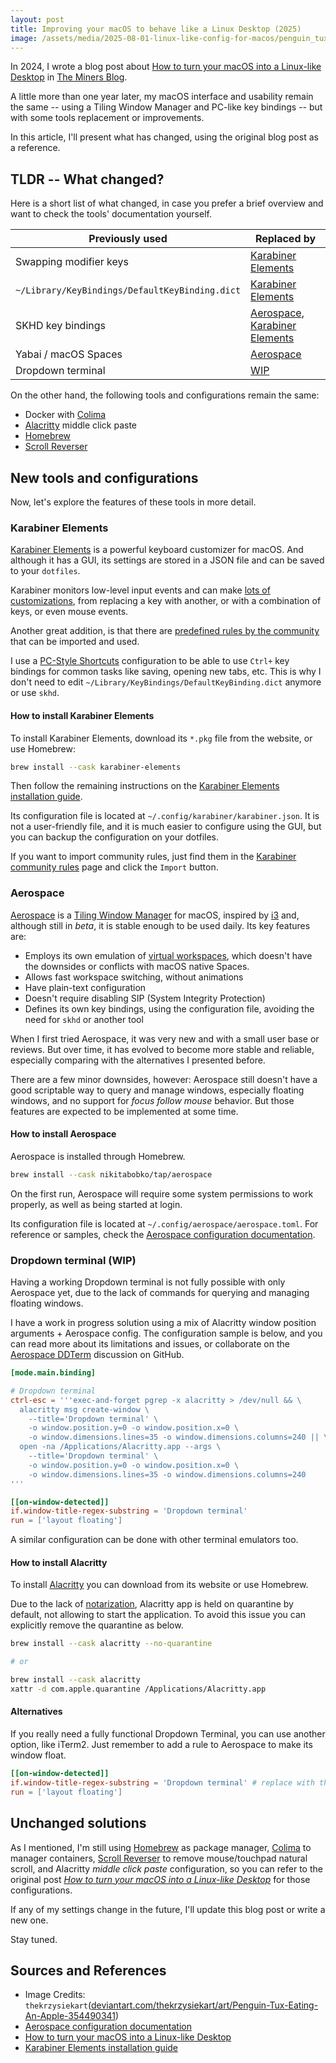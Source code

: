 ```yaml
---
layout: post
title: Improving your macOS to behave like a Linux Desktop (2025)
image: /assets/media/2025-08-01-linux-like-config-for-macos/penguin_tux_eating_an_apple_by_thekrzysiekart_d5v1yhx-1400x800.webp
---
```


In 2024, I wrote a blog post about [How to turn your macOS into a Linux-like Desktop] in [The Miners Blog].

A little more than one year later, my macOS interface and usability remain the same -- using a Tiling Window Manager and PC-like key bindings -- but with some tools replacement or improvements.

In this article, I'll present what has changed, using the original blog post as a reference.

## TLDR -- What changed?

Here is a short list of what changed, in case you prefer a brief overview and want to check the tools' documentation yourself.

| Previously used                                | Replaced by                       |
| ---------------------------------------------- | --------------------------------- |
| Swapping modifier keys                         | [Karabiner Elements]              |
| `~/Library/KeyBindings/DefaultKeyBinding.dict` | [Karabiner Elements]              |
| SKHD key bindings                              | [Aerospace], [Karabiner Elements] |
| Yabai / macOS Spaces                           | [Aerospace]                       |
| Dropdown terminal                              | [WIP][AeroSpace DDTerm]           |

On the other hand, the following tools and configurations remain the same:

- Docker with [Colima]
- [Alacritty] middle click paste
- [Homebrew]
- [Scroll Reverser]

## New tools and configurations

Now, let's explore the features of these tools in more detail.

### Karabiner Elements

[Karabiner Elements] is a powerful keyboard customizer for macOS. And although it has a GUI, its settings are stored in a JSON file and can be saved to your `dotfiles`.

Karabiner monitors low-level input events and can make [lots of customizations][Karabiner Elements features], from replacing a key with another, or with a combination of keys, or even mouse events.

Another great addition, is that there are [predefined rules by the community][Karabiner community rules] that can be imported and used.

I use a [PC-Style Shortcuts][Karabiner PC-Style Shortcuts] configuration to be able to use `Ctrl+` key bindings for common tasks like saving, opening new tabs, etc. This is why I don't need to edit `~/Library/KeyBindings/DefaultKeyBinding.dict` anymore or use `skhd`.

#### How to install Karabiner Elements

To install Karabiner Elements, download its `*.pkg` file from the website, or use Homebrew:

```bash
brew install --cask karabiner-elements
```

Then follow the remaining instructions on the [Karabiner Elements installation guide].

Its configuration file is located at `~/.config/karabiner/karabiner.json`. It is not a user-friendly file, and it is much easier to configure using the GUI, but you can backup the configuration on your dotfiles.

If you want to import community rules, just find them in the [Karabiner community rules] page and click the `Import` button.

### Aerospace

[Aerospace] is a [Tiling Window Manager] for macOS, inspired by [i3] and, although still in _beta_, it is stable enough to be used daily. Its key features are:

- Employs its own emulation of [virtual workspaces], which doesn't have the downsides or conflicts with macOS native Spaces.
- Allows fast workspace switching, without animations
- Have plain-text configuration
- Doesn't require disabling SIP (System Integrity Protection)
- Defines its own key bindings, using the configuration file, avoiding the need for `skhd` or another tool

When I first tried Aerospace, it was very new and with a small user base or reviews. But over time, it has evolved to become more stable and reliable, especially comparing with the alternatives I presented before.

There are a few minor downsides, however: Aerospace still doesn't have a good scriptable way to query and manage windows, especially floating windows, and no support for _focus follow mouse_ behavior. But those features are expected to be implemented at some time.

#### How to install Aerospace

Aerospace is installed through Homebrew.

```bash
brew install --cask nikitabobko/tap/aerospace
```

On the first run, Aerospace will require some system permissions to work properly, as well as being started at login.

Its configuration file is located at `~/.config/aerospace/aerospace.toml`. For reference or samples, check the [Aerospace configuration documentation].

### Dropdown terminal (WIP)

Having a working Dropdown terminal is not fully possible with only Aerospace yet, due to the lack of commands for querying and managing floating windows.

I have a work in progress solution using a mix of Alacritty window position arguments + Aerospace config. The configuration sample is below, and you can read more about its limitations and issues, or collaborate on the [Aerospace DDTerm] discussion on GitHub.

```toml
[mode.main.binding]

# Dropdown terminal
ctrl-esc = '''exec-and-forget pgrep -x alacritty > /dev/null && \
  alacritty msg create-window \
    --title='Dropdown terminal' \
    -o window.position.y=0 -o window.position.x=0 \
    -o window.dimensions.lines=35 -o window.dimensions.columns=240 || \
  open -na /Applications/Alacritty.app --args \
    --title='Dropdown terminal' \
    -o window.position.y=0 -o window.position.x=0 \
    -o window.dimensions.lines=35 -o window.dimensions.columns=240
'''

[[on-window-detected]]
if.window-title-regex-substring = 'Dropdown terminal'
run = ['layout floating']
```

A similar configuration can be done with other terminal emulators too.

#### How to install Alacritty

To install [Alacritty] you can download from its website or use Homebrew.

Due to the lack of [notarization], Alacritty app is held on quarantine by default, not allowing to start the application. To avoid this issue you can explicitly remove the quarantine as below.

```bash
brew install --cask alacritty --no-quarantine

# or

brew install --cask alacritty
xattr -d com.apple.quarantine /Applications/Alacritty.app
```

#### Alternatives

If you really need a fully functional Dropdown Terminal, you can use another option, like iTerm2. Just remember to add a rule to Aerospace to make its window float.

```toml
[[on-window-detected]]
if.window-title-regex-substring = 'Dropdown terminal' # replace with the window title or id
run = ['layout floating']
```

## Unchanged solutions

As I mentioned, I'm still using [Homebrew] as package manager, [Colima] to manager containers, [Scroll Reverser] to remove mouse/touchpad natural scroll, and Alacritty _middle click paste_ configuration, so you can refer to the original post _[How to turn your macOS into a Linux-like Desktop]_ for those configurations.

If any of my settings change in the future, I'll update this blog post or write a new one.

Stay tuned.

## Sources and References

- Image Credits: `thekrzysiekart`([deviantart.com/thekrzysiekart/art/Penguin-Tux-Eating-An-Apple-354490341])
- [Aerospace configuration documentation]
- [How to turn your macOS into a Linux-like Desktop]
- [Karabiner Elements installation guide]

[Aerospace DDTerm]: https://github.com/nikitabobko/AeroSpace/discussions/1556
[Aerospace configuration documentation]: https://nikitabobko.github.io/AeroSpace/guide#configuring-aerospace
[Aerospace]: https://github.com/nikitabobko/AeroSpace
[Alacritty]: https://alacritty.org/
[Colima]: https://github.com/abiosoft/colima
[Homebrew]: https://brew.sh/
[How to turn your macOS into a Linux-like Desktop]: https://blog.codeminer42.com/how-to-turn-your-macos-into-a-linux-like-desktop/
[Karabiner Elements features]: https://karabiner-elements.pqrs.org/docs/getting-started/features/
[Karabiner Elements installation guide]: https://karabiner-elements.pqrs.org/docs/getting-started/installation/
[Karabiner Elements]: https://karabiner-elements.pqrs.org/
[Karabiner PC-Style Shortcuts]: https://ke-complex-modifications.pqrs.org/?q=PC-Style%20Shortcuts
[Karabiner community rules]: https://ke-complex-modifications.pqrs.org/
[Scroll Reverser]: https://pilotmoon.com/scrollreverser/
[The Miners Blog]: https://blog.codeminer42.com
[Tiling Window Manager]: https://en.wikipedia.org/wiki/Tiling_window_manager
[deviantart.com/thekrzysiekart/art/Penguin-Tux-Eating-An-Apple-354490341]: https://www.deviantart.com/thekrzysiekart/art/Penguin-Tux-Eating-An-Apple-354490341
[i3]: https://i3wm.org/
[notarization]: https://developer.apple.com/documentation/security/notarizing-macos-software-before-distribution
[virtual workspaces]: https://nikitabobko.github.io/AeroSpace/guide#emulation-of-virtual-workspaces
